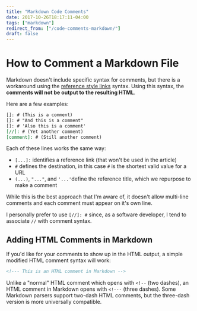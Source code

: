 ```yaml
---
title: "Markdown Code Comments"
date: 2017-10-26T18:17:11-04:00
tags: ["markdown"]
redirect_from: ["/code-comments-markdown/"]
draft: false
---
```


# How to Comment a Markdown File

Markdown doesn't include specific syntax for comments, but there is a workaround using the [reference style links](https://daringfireball.net/projects/markdown/syntax#link) syntax. Using this syntax, the **comments will not be output to the resulting HTML**. 

Here are a few examples:

```markdown
[]: # (This is a comment)
[]: # "And this is a comment"
[]: # 'Also this is a comment'
[//]: # (Yet another comment)
[comment]: # (Still another comment)
```

Each of these lines works the same way:

* `[...]:` identifies a reference link (that won't be used in the article)
* `#` defines the destination, in this case `#` is the shortest valid value for a URL
* `(...)`, `"..."`, and `'...'`define the reference title, which we repurpose to make a comment

While this is the best approach that I'm aware of, it doesn't allow multi-line comments and each comment must appear on it's own line.

I personally prefer to use `[//]: #` since, as a software developer, I tend to associate `//` with comment syntax.

## Adding HTML Comments in Markdown

If you'd like for your comments to show up in the HTML output, a simple modified HTML comment syntax will work:

```markdown
<!--- This is an HTML comment in Markdown -->
```

Unlike a "normal" HTML comment which opens with `<!--` (two dashes), an HTML comment in Markdown opens with `<!---` (three dashes). Some Markdown parsers support two-dash HTML comments, but the three-dash version is more universally compatible.

[//]: # (Test:)
<!--- This is an HTML comment in Markdown -->